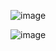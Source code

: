 ![image](https://github.com/user-attachments/assets/630614fc-a21d-4ca9-bd6e-024e009e78ed)

![image](https://github.com/user-attachments/assets/c1597d16-aed9-46de-8597-3d368199ed42)


